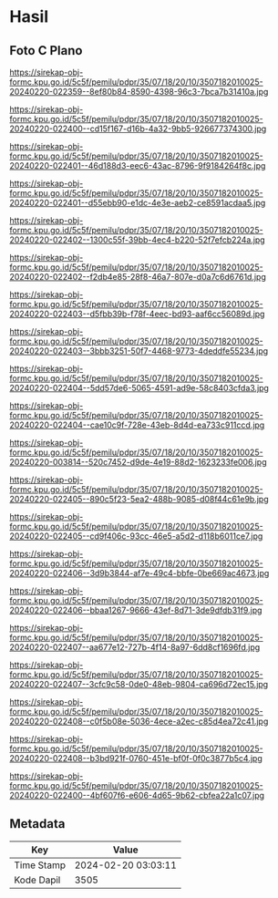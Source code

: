 # Hasil

## Foto C Plano

https://sirekap-obj-formc.kpu.go.id/5c5f/pemilu/pdpr/35/07/18/20/10/3507182010025-20240220-022359--8ef80b84-8590-4398-96c3-7bca7b31410a.jpg

https://sirekap-obj-formc.kpu.go.id/5c5f/pemilu/pdpr/35/07/18/20/10/3507182010025-20240220-022400--cd15f167-d16b-4a32-9bb5-926677374300.jpg

https://sirekap-obj-formc.kpu.go.id/5c5f/pemilu/pdpr/35/07/18/20/10/3507182010025-20240220-022401--46d188d3-eec6-43ac-8796-9f9184264f8c.jpg

https://sirekap-obj-formc.kpu.go.id/5c5f/pemilu/pdpr/35/07/18/20/10/3507182010025-20240220-022401--d55ebb90-e1dc-4e3e-aeb2-ce8591acdaa5.jpg

https://sirekap-obj-formc.kpu.go.id/5c5f/pemilu/pdpr/35/07/18/20/10/3507182010025-20240220-022402--1300c55f-39bb-4ec4-b220-52f7efcb224a.jpg

https://sirekap-obj-formc.kpu.go.id/5c5f/pemilu/pdpr/35/07/18/20/10/3507182010025-20240220-022402--f2db4e85-28f8-46a7-807e-d0a7c6d6761d.jpg

https://sirekap-obj-formc.kpu.go.id/5c5f/pemilu/pdpr/35/07/18/20/10/3507182010025-20240220-022403--d5fbb39b-f78f-4eec-bd93-aaf6cc56089d.jpg

https://sirekap-obj-formc.kpu.go.id/5c5f/pemilu/pdpr/35/07/18/20/10/3507182010025-20240220-022403--3bbb3251-50f7-4468-9773-4deddfe55234.jpg

https://sirekap-obj-formc.kpu.go.id/5c5f/pemilu/pdpr/35/07/18/20/10/3507182010025-20240220-022404--5dd57de6-5065-4591-ad9e-58c8403cfda3.jpg

https://sirekap-obj-formc.kpu.go.id/5c5f/pemilu/pdpr/35/07/18/20/10/3507182010025-20240220-022404--cae10c9f-728e-43eb-8d4d-ea733c911ccd.jpg

https://sirekap-obj-formc.kpu.go.id/5c5f/pemilu/pdpr/35/07/18/20/10/3507182010025-20240220-003814--520c7452-d9de-4e19-88d2-1623233fe006.jpg

https://sirekap-obj-formc.kpu.go.id/5c5f/pemilu/pdpr/35/07/18/20/10/3507182010025-20240220-022405--890c5f23-5ea2-488b-9085-d08f44c61e9b.jpg

https://sirekap-obj-formc.kpu.go.id/5c5f/pemilu/pdpr/35/07/18/20/10/3507182010025-20240220-022405--cd9f406c-93cc-46e5-a5d2-d118b6011ce7.jpg

https://sirekap-obj-formc.kpu.go.id/5c5f/pemilu/pdpr/35/07/18/20/10/3507182010025-20240220-022406--3d9b3844-af7e-49c4-bbfe-0be669ac4673.jpg

https://sirekap-obj-formc.kpu.go.id/5c5f/pemilu/pdpr/35/07/18/20/10/3507182010025-20240220-022406--bbaa1267-9666-43ef-8d71-3de9dfdb31f9.jpg

https://sirekap-obj-formc.kpu.go.id/5c5f/pemilu/pdpr/35/07/18/20/10/3507182010025-20240220-022407--aa677e12-727b-4f14-8a97-6dd8cf1696fd.jpg

https://sirekap-obj-formc.kpu.go.id/5c5f/pemilu/pdpr/35/07/18/20/10/3507182010025-20240220-022407--3cfc9c58-0de0-48eb-9804-ca696d72ec15.jpg

https://sirekap-obj-formc.kpu.go.id/5c5f/pemilu/pdpr/35/07/18/20/10/3507182010025-20240220-022408--c0f5b08e-5036-4ece-a2ec-c85d4ea72c41.jpg

https://sirekap-obj-formc.kpu.go.id/5c5f/pemilu/pdpr/35/07/18/20/10/3507182010025-20240220-022408--b3bd921f-0760-451e-bf0f-0f0c3877b5c4.jpg

https://sirekap-obj-formc.kpu.go.id/5c5f/pemilu/pdpr/35/07/18/20/10/3507182010025-20240220-022400--4bf607f6-e606-4d65-9b62-cbfea22a1c07.jpg


## Metadata

| Key        | Value               |
| ---------- | ------------------- |
| Time Stamp | 2024-02-20 03:03:11 |
| Kode Dapil | 3505                |



